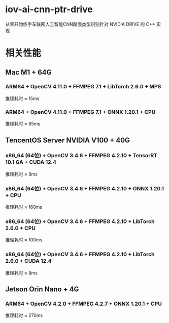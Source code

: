 # iov-ai-cnn-ptr-drive
从零开始练手车联网人工智能CNN路面类型识别针对 NVIDIA DRIVE 的 C++ 实现

# 相关性能
## Mac M1 + 64G
### ARM64 + OpenCV 4.11.0 + FFMPEG 7.1 + LibTorch 2.6.0 + MPS
推理耗时 ≈ 15ms
### ARM64 + OpenCV 4.11.0 + FFMPEG 7.1 + ONNX 1.20.1 + CPU
推理耗时 ≈ 85ms
## TencentOS Server NVIDIA V100 + 40G
### x86_64 (64位) + OpenCV 3.4.6 + FFMPEG 4.2.10 + TensorRT 10.1 GA + CUDA 12.4
推理耗时 ≈ 8ms
### x86_64 (64位) + OpenCV 3.4.6 + FFMPEG 4.2.10 + ONNX 1.20.1 + CPU
推理耗时 ≈ 160ms
### x86_64 (64位) + OpenCV 3.4.6 + FFMPEG 4.2.10 + LibTorch 2.6.0 + CPU
推理耗时 ≈ 100ms
### x86_64 (64位) + OpenCV 3.4.6 + FFMPEG 4.2.10 + LibTorch 2.6.0 + CUDA 12.4
推理耗时 ≈ 8ms
## Jetson Orin Nano + 4G
### ARM64 + OpenCV 4.2.0 + FFMPEG 4.2.7 + ONNX 1.20.1 + CPU
推理耗时 ≈ 270ms